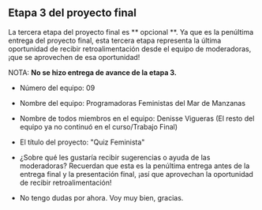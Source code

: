 ## Etapa 3 del proyecto final

La tercera etapa del proyecto final es ** opcional **. Ya que es la penúltima entrega del proyecto final, esta tercera etapa representa la última oportunidad de recibir retroalimentación desde el equipo de moderadoras, ¡que se aprovechen de esa oportunidad!

NOTA: **No se hizo entrega de avance de la etapa 3.**

- Número del equipo: 09

- Nombre del equipo: Programadoras Feministas del Mar de Manzanas

- Nombre de todos miembros en el equipo: Denisse Vigueras (El resto del equipo ya no continuó en el curso/Trabajo Final)

- El título del proyecto: "Quiz Feminista"

- ¿Sobre qué les gustaría recibir sugerencias o ayuda de las moderadoras? Recuerdan que esta es la penúltima entrega antes de la entrega final y la presentación final, ¡así que aprovechan la oportunidad de recibir retroalimentación!
- No tengo dudas por ahora. Voy muy bien, gracias.

